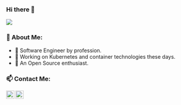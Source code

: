 ### Hi there 👋

![](https://komarev.com/ghpvc/?username=dharmjit&color=green)


### 🤵 About Me:

- 🔭 Software Engineer by profession.
- 🌱 Working on Kubernetes and container technologies these days.
- 👯 An Open Source enthusiast.


### 📫 Contact Me:
<a href="https://twitter.com/dharmjit87">
  <img align="left" alt="Dharmjit's Twitter" width="22px" src="https://cdn.jsdelivr.net/npm/simple-icons@v3/icons/twitter.svg" />
</a>
<a href="https://www.linkedin.com/in/dharmjit/">
  <img align="left" alt="Dharmjit's Linkdein" width="22px" src="https://cdn.jsdelivr.net/npm/simple-icons@v3/icons/linkedin.svg" />
</a>
